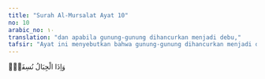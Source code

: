 ```yaml
---
title: "Surah Al-Mursalat Ayat 10"
no: 10
arabic_no: ١٠
translation: "dan apabila gunung-gunung dihancurkan menjadi debu,"
tafsir: "Ayat ini menyebutkan bahwa gunung-gunung dihancurkan menjadi debu. Dalam ayat lain disebutkan kedatangan hari Kiamat menyebabkan gunung-gunung beterbangan bagaikan kapas atau bulu yang diterbangkan angin atau dihancurkan sehancur-hancurnya. Firman Allah: \n\nDan mereka bertanya kepadamu (Muhammad) tentang gunung-gunung, maka katakanlah, \"Tuhanku akan menghancurkannya (pada hari Kiamat) sehancur-hancurnya.\" (thaha/20: 105)"
---
```

وَاِذَا الْجِبَالُ نُسِفَتْۙ